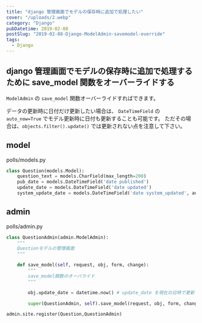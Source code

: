 ```yaml
---
title: "django 管理画面でモデルの保存時に追加で処理したい"
cover: "/uploads/2.webp"
category: "Django"
pubDatetime: 2019-02-08
postSlug: "2019-02-08-Django-ModelAdmin-savemodel-override"
tags:
  - Django
---
```


## django 管理画面でモデルの保存時に追加で処理するために save_model 関数をオーバーライドする

`ModelAdmin` の `save_model` 関数オーバーライドすればできます。

データの更新時に日付だけ更新したい場合は、 `DateTimeField` の `auto_now=True` でモデル更新時に日付も更新することも可能です。
ただその場合は、`objects.filter().update()` では更新されない点を注意して下さい。

## model

polls/models.py

```py
class Question(models.Model):
    question_text = models.CharField(max_length=200)
    pub_date = models.DateTimeField('date published')
    update_date = models.DateTimeField('date updated')
    system_update_date = models.DateTimeField('date system_updated', auto_now=True)
```

## admin

polls/admin.py

```py
class QuestionAdmin(admin.ModelAdmin):
    """
    Questionモデルの管理画面
    """

    def save_model(self, request, obj, form, change):
        """
        save_model関数のオーバライド
        """

        obj.update_date = datetime.now() # update_date を現在の日時で更新

        super(QuestionAdmin, self).save_model(request, obj, form, change)

admin.site.register(Question,QuestionAdmin)
```

